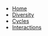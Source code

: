 - [Home](/ "Home")
- [Diversity](school/pri/sci/sci-1-diversity "Diversity")
- [Cycles](school/pri/sci/sci-2-cycles "Cycles")
- [Interactions](school/pri/sci/sci-3-interactions "Interactions")
